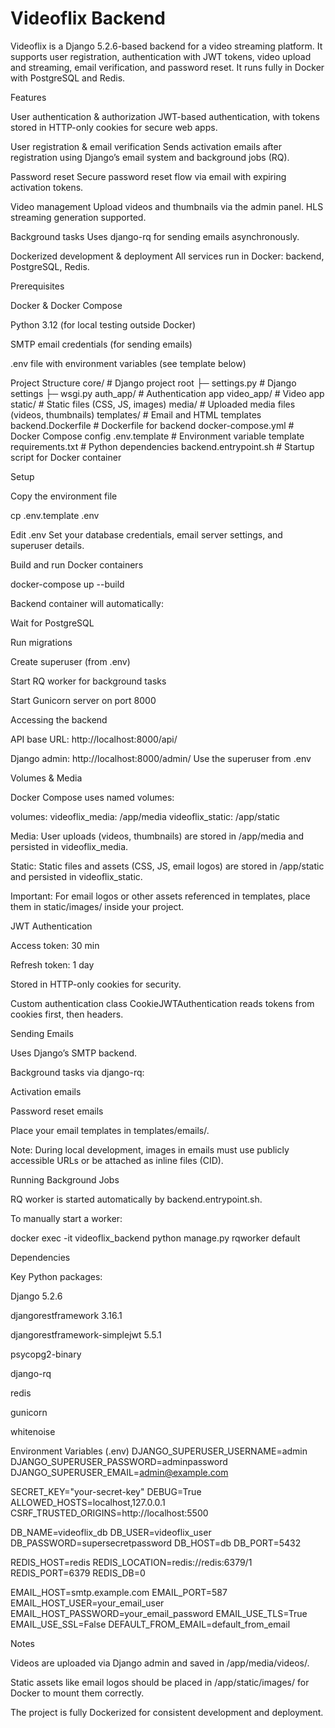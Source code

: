 # Videoflix Backend


Videoflix is a Django 5.2.6-based backend for a video streaming platform. It supports user registration, authentication with JWT tokens, video upload and streaming, email verification, and password reset. It runs fully in Docker with PostgreSQL and Redis.

Features

User authentication & authorization
JWT-based authentication, with tokens stored in HTTP-only cookies for secure web apps.

User registration & email verification
Sends activation emails after registration using Django’s email system and background jobs (RQ).

Password reset
Secure password reset flow via email with expiring activation tokens.

Video management
Upload videos and thumbnails via the admin panel. HLS streaming generation supported.

Background tasks
Uses django-rq for sending emails asynchronously.

Dockerized development & deployment
All services run in Docker: backend, PostgreSQL, Redis.

Prerequisites

Docker & Docker Compose

Python 3.12 (for local testing outside Docker)

SMTP email credentials (for sending emails)

.env file with environment variables (see template below)

Project Structure
core/                     # Django project root
├─ settings.py            # Django settings
├─ wsgi.py
auth_app/                 # Authentication app
video_app/                # Video app
static/                   # Static files (CSS, JS, images)
media/                    # Uploaded media files (videos, thumbnails)
templates/                # Email and HTML templates
backend.Dockerfile         # Dockerfile for backend
docker-compose.yml         # Docker Compose config
.env.template              # Environment variable template
requirements.txt           # Python dependencies
backend.entrypoint.sh      # Startup script for Docker container


Setup

Copy the environment file

cp .env.template .env


Edit .env
Set your database credentials, email server settings, and superuser details.

Build and run Docker containers

docker-compose up --build


Backend container will automatically:

Wait for PostgreSQL

Run migrations

Create superuser (from .env)

Start RQ worker for background tasks

Start Gunicorn server on port 8000

Accessing the backend

API base URL: http://localhost:8000/api/

Django admin: http://localhost:8000/admin/
Use the superuser from .env

Volumes & Media

Docker Compose uses named volumes:

volumes:
  videoflix_media: /app/media
  videoflix_static: /app/static


Media: User uploads (videos, thumbnails) are stored in /app/media and persisted in videoflix_media.

Static: Static files and assets (CSS, JS, email logos) are stored in /app/static and persisted in videoflix_static.

Important: For email logos or other assets referenced in templates, place them in static/images/ inside your project.

JWT Authentication

Access token: 30 min

Refresh token: 1 day

Stored in HTTP-only cookies for security.

Custom authentication class CookieJWTAuthentication reads tokens from cookies first, then headers.

Sending Emails

Uses Django’s SMTP backend.

Background tasks via django-rq:

Activation emails

Password reset emails

Place your email templates in templates/emails/.

Note: During local development, images in emails must use publicly accessible URLs or be attached as inline files (CID).

Running Background Jobs

RQ worker is started automatically by backend.entrypoint.sh.

To manually start a worker:

docker exec -it videoflix_backend python manage.py rqworker default

Dependencies

Key Python packages:

Django 5.2.6

djangorestframework 3.16.1

djangorestframework-simplejwt 5.5.1

psycopg2-binary

django-rq

redis

gunicorn

whitenoise

Environment Variables (.env)
DJANGO_SUPERUSER_USERNAME=admin
DJANGO_SUPERUSER_PASSWORD=adminpassword
DJANGO_SUPERUSER_EMAIL=admin@example.com

SECRET_KEY="your-secret-key"
DEBUG=True
ALLOWED_HOSTS=localhost,127.0.0.1
CSRF_TRUSTED_ORIGINS=http://localhost:5500

DB_NAME=videoflix_db
DB_USER=videoflix_user
DB_PASSWORD=supersecretpassword
DB_HOST=db
DB_PORT=5432

REDIS_HOST=redis
REDIS_LOCATION=redis://redis:6379/1
REDIS_PORT=6379
REDIS_DB=0

EMAIL_HOST=smtp.example.com
EMAIL_PORT=587
EMAIL_HOST_USER=your_email_user
EMAIL_HOST_PASSWORD=your_email_password
EMAIL_USE_TLS=True
EMAIL_USE_SSL=False
DEFAULT_FROM_EMAIL=default_from_email

Notes

Videos are uploaded via Django admin and saved in /app/media/videos/.

Static assets like email logos should be placed in /app/static/images/ for Docker to mount them correctly.

The project is fully Dockerized for consistent development and deployment.
